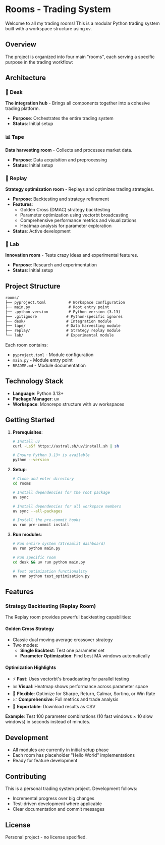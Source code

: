 # Rooms - Trading System

Welcome to all my trading rooms! This is a modular Python trading system built
with a workspace structure using `uv`.

## Overview

The project is organized into four main "rooms", each serving a specific
purpose in the trading workflow:

## Architecture

### 🏢 Desk

**The integration hub** - Brings all components together into a cohesive
trading platform.

- **Purpose**: Orchestrates the entire trading system
- **Status**: Initial setup

### 📊 Tape

**Data harvesting room** - Collects and processes market data.

- **Purpose**: Data acquisition and preprocessing
- **Status**: Initial setup

### 🔄 Replay

**Strategy optimization room** - Replays and optimizes trading strategies.

- **Purpose**: Backtesting and strategy refinement
- **Features**:
  - Golden Cross (DMAC) strategy backtesting
  - Parameter optimization using vectorbt broadcasting
  - Comprehensive performance metrics and visualizations
  - Heatmap analysis for parameter exploration
- **Status**: Active development

### 🧪 Lab

**Innovation room** - Tests crazy ideas and experimental features.

- **Purpose**: Research and experimentation
- **Status**: Initial setup

## Project Structure

```markdown
rooms/
├── pyproject.toml          # Workspace configuration
├── main.py                 # Root entry point
├── .python-version         # Python version (3.13)
├── .gitignore             # Python-specific ignores
├── desk/                  # Integration module
├── tape/                  # Data harvesting module
├── replay/                # Strategy replay module
└── lab/                   # Experimental module
```

Each room contains:

- `pyproject.toml` - Module configuration
- `main.py` - Module entry point
- `README.md` - Module documentation

## Technology Stack

- **Language**: Python 3.13+
- **Package Manager**: uv
- **Workspace**: Monorepo structure with uv workspaces

## Getting Started

1. **Prerequisites**:

   ```bash
   # Install uv
   curl -LsSf https://astral.sh/uv/install.sh | sh

   # Ensure Python 3.13+ is available
   python --version
   ```

1. **Setup**:

   ```bash
   # Clone and enter directory
   cd rooms

   # Install dependencies for the root package
   uv sync

   # Install dependencies for all workspace members
   uv sync --all-packages

   # Install the pre-commit hooks
   uv run pre-commit install

   ```

1. **Run modules**:

   ```bash
   # Run entire system (Streamlit dashboard)
   uv run python main.py

   # Run specific room
   cd desk && uv run python main.py

   # Test optimization functionality
   uv run python test_optimization.py
   ```

## Features

### Strategy Backtesting (Replay Room)

The Replay room provides powerful backtesting capabilities:

#### Golden Cross Strategy

- Classic dual moving average crossover strategy
- Two modes:
  - **Single Backtest**: Test one parameter set
  - **Parameter Optimization**: Find best MA windows automatically

#### Optimization Highlights

- ⚡ **Fast**: Uses vectorbt's broadcasting for parallel testing
- 📊 **Visual**: Heatmap shows performance across parameter space
- 🎯 **Flexible**: Optimize for Sharpe, Return, Calmar, Sortino, or Win Rate
- 📈 **Comprehensive**: Full metrics and trade analysis
- 💾 **Exportable**: Download results as CSV

**Example**: Test 100 parameter combinations (10 fast windows × 10 slow windows)
in seconds instead of minutes.

## Development

- All modules are currently in initial setup phase
- Each room has placeholder "Hello World" implementations
- Ready for feature development

## Contributing

This is a personal trading system project. Development follows:

- Incremental progress over big changes
- Test-driven development where applicable
- Clear documentation and commit messages

## License

Personal project - no license specified.
